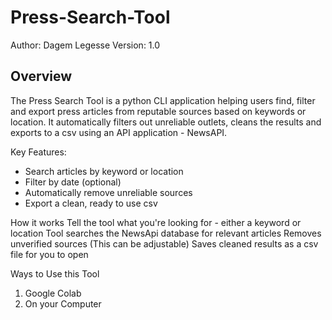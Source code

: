 # Press-Search-Tool
Author: Dagem Legesse
Version: 1.0
## Overview
The Press Search Tool is a python CLI application helping users find, filter and export press articles from reputable sources based on keywords or location. It automatically filters out unreliable outlets, cleans the results and exports to a csv using an API application - NewsAPI. 

Key Features:
- Search articles by keyword or location
- Filter by date (optional)
- Automatically remove unreliable sources
- Export a clean, ready to use csv

How it works
Tell the tool what you're looking for - either a keyword or location
Tool searches the NewsApi database for relevant articles
Removes unverified sources (This can be adjustable)
Saves cleaned results as a csv file for you to open

Ways to Use this Tool
1. Google Colab
2. On your Computer

